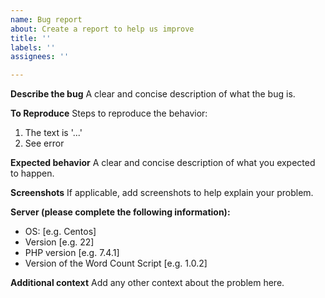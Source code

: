 ```yaml
---
name: Bug report
about: Create a report to help us improve
title: ''
labels: ''
assignees: ''

---
```


**Describe the bug**
A clear and concise description of what the bug is.

**To Reproduce**
Steps to reproduce the behavior:
1. The text is '...'
4. See error

**Expected behavior**
A clear and concise description of what you expected to happen.

**Screenshots**
If applicable, add screenshots to help explain your problem.

**Server (please complete the following information):**
 - OS: [e.g. Centos]
 - Version [e.g. 22]
 - PHP version [e.g. 7.4.1]
 - Version of the Word Count Script [e.g. 1.0.2]

**Additional context**
Add any other context about the problem here.